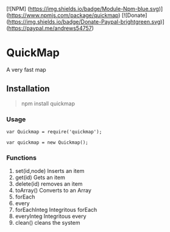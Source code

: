 [![NPM] (https://img.shields.io/badge/Module-Npm-blue.svg)] (https://www.npmjs.com/package/quickmap)
[![Donate] (https://img.shields.io/badge/Donate-Paypal-brightgreen.svg)] (https://paypal.me/andrews54757)
# QuickMap
A very fast map


## Installation
> npm install quickmap

### Usage

```
var Quickmap = require('quickmap');

var quickmap = new Quickmap();
```

### Functions

1. set(id,node) Inserts an item
2. get(id) Gets an item
3. delete(id) removes an item
4. toArray() Converts to an Array
5. forEach
6. every
7. forEachInteg Integritous forEach
8. everyInteg Integritous every
9. clean() cleans the system
